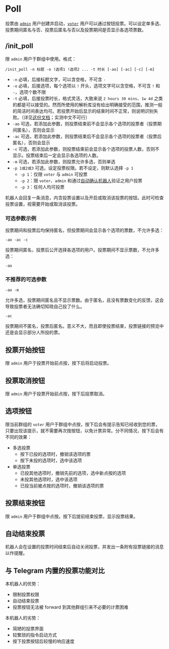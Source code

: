 # Poll

投票由 [`admin`](admin.md) 用户创建并启动，[`voter`](voter.md) 用户可以通过按钮投票。可以设定单多选、投票期间匿名与否、投票后匿名与否以及投票期间是否显示各选项票数。

## /init_poll
限 `admin` 用户于群组中使用。格式：
```
/init_poll -n 标题 -o !选项1 !选项2 ... -t 时长 [-ao] [-ac] [-c] [-m]
```
* `-n` 必填，后接标题文字，可以含空格，不可含 `-` 
* `-o` 必填，后接选项，每个选项以 `!` 开头，选项文字可以含空格，不可含 `!` 和 `-`，选项个数不限
* `-t` 必填，后接投票时长，格式灵活，大致来说 `2 hours 30 mins`、`1w 4d` 之类的都是可以接受的。然而所使用的解析库没有给出明确接受的范围，推测一般的简洁时间表达均可。若投票开始后显示的结束时间不正常，则说明识别失败。（详见[这份文档](https://dateparser.readthedocs.io/en/latest/#relative-dates)；实测中文不可行）
* `-ao` 可选，若添加此参数，则投票结束前不会显示各个选项的投票者（投票期间匿名），否则会显示
* `-ac` 可选，若添加此参数，则投票结束后不会显示各个选项的投票者（投票后匿名），否则会显示
* `-c` 可选，若添加此参数，则投票结束前会显示各个选项的投票人数，否则不显示。投票结束后一定会显示各选项的人数。
* `-m` 可选，若添加此参数，则投票允许多选，否则单选
* `-p 1或2或3` 可选，设定投票权限。若不设定，则默认选择 `-p 1`
  * `-p 1`：仅限 `voter` 与 `admin` 可投票
  * `-p 2`：限 `voter`、`admin` 和通过[自动确认机器人](https://github.com/The-Earth/Telegram-MediaWiki-Confirm-Bot)验证之用户投票
  * `-p 3`：任何人均可投票

机器人会回复一条消息，内含投票设置以及开启或取消该投票的按钮。此时可检查投票设置，视需要开始或取消该投票。

### 可选参数示例

投票期间和投票后均保持匿名，但投票期间会显示各个选项的票数，不允许多选：
```
-ao -ac -c
```

投票期间匿名，投票后公开选择各选项的用户。投票期间不显示票数，不允许多选：
```
-ao 
```

### 不推荐的可选参数

```
-ao -m
```
允许多选，投票期间匿名且不显示票数。由于匿名，且没有票数变化的反馈，这会导致投票者无法确切知晓自己投了什么。

```
-ac
```
投票期间不匿名，投票后匿名。意义不大，而且即使投票结束，投票链接的预览中还是会显示部分人所投的票。

## 投票开始按钮

限 `admin` 用户于投票开始前点按，按下后将启动投票。

## 投票取消按钮

限 `admin` 用户于投票开始前点按，按下后投票取消。

## 选项按钮

限当前群组的 `voter` 用户于群组中点按，按下后会有提示告知已经收到您的票，只要出现该提示，就不需要再次按按钮，以免计票异常。分不同情况，按下后会有不同的效果：

* 多选投票
    * 按下已投的选项时，撤销该选项的票
    * 按下未投的选项时，选中该选项
* 单选投票
    * 已投其他选项时，撤销先前的选项，选中新点按的选项
    * 未投其他选项时，选中该选项
    * 已投当前被点按的选项时，撤销该选项的票

## 投票结束按钮

限 `admin` 用户于群组中点按。按下后提前结束投票，显示投票结果。

## 自动结束投票

机器人会在设置的投票时间结束后自动关闭投票，并发出一条附有投票链接的消息以作提醒。

## 与 Telegram 内置的投票功能对比

本机器人的优势：
* 限制投票权限
* 自动结束投票
* 投票按钮无法被 forward 到其他群组引来不必要的计票困难

本机器人的劣势：
* 简陋的投票界面
* 较繁琐的指令启动方式
* 按下投票按钮后较慢的响应速度
